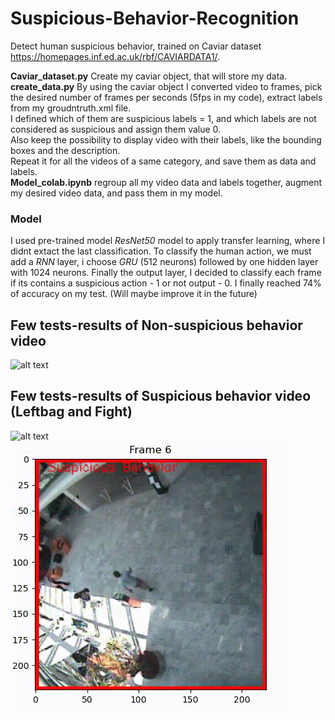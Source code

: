 # Suspicious-Behavior-Recognition
Detect human suspicious behavior, trained on Caviar dataset https://homepages.inf.ed.ac.uk/rbf/CAVIARDATA1/.

  **Caviar_dataset.py** Create my caviar object, that will store my data.    
  **create_data.py** By using the caviar object I converted video to frames, pick the desired number of frames per seconds (5fps in my code),   extract labels from my groudntruth.xml file.  
  I defined which of them are suspicious labels = 1, and which labels are not considered as suspicious and assign them value 0.   
   Also keep the possibility to display video with their labels, like the bounding boxes and the description.  
  Repeat it for all the videos of a same category, and save them as data and labels.  
	**Model_colab.ipynb** regroup all my video data and labels together, augment my desired video data, and pass them in my model.

### Model
I used pre-trained model *ResNet50* model to apply transfer learning, where I didnt extact the last classification.
To classify the human action, we must add a *RNN* layer, i choose *GRU* (512 neurons) followed by one hidden layer with 1024 neurons.
Finally the output layer, I decided to classify each frame if its contains a suspicious action - 1 or not output - 0.
	I finally reached 74% of accuracy on my test. (Will maybe improve it in the future)

## Few tests-results of Non-suspicious behavior video
![alt text](https://github.com/sodi16/Suspicious-Behavior-Recognition/blob/main/not_suspicious.gif)

## Few tests-results of Suspicious behavior video (Leftbag and Fight)
![alt text](https://github.com/sodi16/Suspicious-Behavior-Recognition/blob/main/suspicious_leftbag.gif)
![alt text](https://github.com/sodi16/Suspicious-Behavior-Recognition/blob/main/suspicious_fight.gif)
